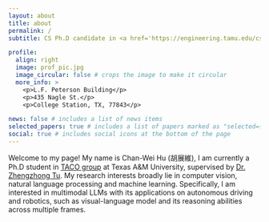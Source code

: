 ```yaml
---
layout: about
title: about
permalink: /
subtitle: CS Ph.D candidate in <a href='https://engineering.tamu.edu/cse/index.html'>Texas A&M University</a>

profile:
  align: right
  image: prof_pic.jpg
  image_circular: false # crops the image to make it circular
  more_info: >
    <p>L.F. Peterson Building</p>
    <p>435 Nagle St.</p>
    <p>College Station, TX, 77843</p>

news: false # includes a list of news items
selected_papers: true # includes a list of papers marked as "selected={true}"
social: true # includes social icons at the bottom of the page
---
```


Welcome to my page! My name is Chan-Wei Hu (胡展維), I am currently a Ph.D student in [TACO group](https://taco-group.github.io/) at Texas A&M University, supervised by [Dr. Zhengzhong Tu](https://vztu.github.io/). 
My research interests broadly lie in computer vision, natural language processing and machine learning. 
Specifically, I am interested in multimodal LLMs with its applications on autonomous driving and robotics, such as visual-language model and its reasoning abilities across multiple frames.
